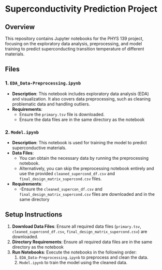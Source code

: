 # Superconductivity Prediction Project

## **Overview**

This repository contains Jupyter notebooks for the PHYS 139 project, focusing on the exploratory data analysis, preprocessing, and model training to predict superconducting transition temperature of different materials.

## **Files**

### **1. `EDA_Data-Preprocessing.ipynb`**

- **Description**: This notebook includes exploratory data analysis (EDA) and visualization. It also covers data preprocessing, such as cleaning problematic data and handling outliers.
- **Requirements**: 
  - Ensure the `primary.tsv` file is downloaded.
  - Ensure the data files are in the same directory as the notebook

### **2. `Model.ipynb`**

- **Description**: This notebook is used for training the model to predict superconductive materials.
- **Data Files**:
  - You can obtain the necessary data by running the preprocessing notebook.
  - Alternatively, you can skip the preprocessing notebook entirely and use the provided `cleaned_supercond_df.csv` and `final_design_matrix_supercond.csv` files.
- **Requirements**:
  - -Ensure the `cleaned_supercon_df.csv` and `final_design_matrix_supercond.csv` files are downloaded and in the same directory

## **Setup Instructions**

1. **Download Data Files**: Ensure all required data files (`primary.tsv`, `cleaned_supercond_df.csv`, `final_design_matrix_supercond.csv`) are downloaded.
2. **Directory Requirements**: Ensure all required data files are in the same directory as the notebook
3. **Run Notebooks**: Execute the notebooks in the following order:
   1. `EDA_Data-Preprocessing.ipynb` to preprocess and clean the data.
   2. `Model.ipynb` to train the model using the cleaned data.
